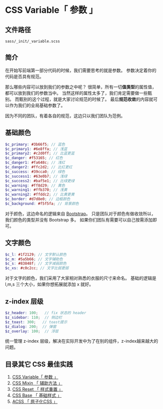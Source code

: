 # CSS Variable「 参数 」

## 文件路径

`sass/_init/_variable.scss`

## 简介

在开始写前端第一部分代码的时候，我们需要思考的就是参数。
参数决定着你的代码是否具有规范。

那么哪些内容可以放到我们的参数之中呢？
很简单，所有一切**值类型**的属性值，都可以放到我们的参数当中。
当然这样的属性太多了，我们肯定需要做一些甄别。
而甄别的这个过程，就是大家讨论规范的时候了。
最后**规范收敛**的内容就可以作为我们的全局基础参数了。

因为不同的团队，有着各自的规范，这边只以我们<YFE/>团队为范例。

## 基础颜色

```SCSS
$c_primary: #3b66f5; // 蓝色
$c_primary1: #6e8ffa; // 浅蓝
$c_primary2: #c2d0ff; // 比蓝更蓝
$c_danger: #f53165; // 红色
$c_danger1: #fa648c; // 浅红
$c_danger2: #ffc2d2; // 比红更红
$c_success: #39cca0; // 绿色
$c_success1: #63e0b7; // 浅绿
$c_success2: #baf5e1; // 比绿更绿
$c_warning: #ff8d29; // 黄色
$c_warning1: #ffb370; // 浅黄
$c_warning2: #ffddc2; // 比黄更黄
$c_border: #d7d8e0; // 边框颜色
$c_background: #f5f5fa; // 背景颜色
```

对于颜色，这边命名的逻辑来自 [Bootstrap](https://v4.bootcss.com/docs/4.0/components/buttons/)。
只是团队对于颜色有做收敛所以，我们颜色的类型并没有 Bootstrap 多。
如果你们团队有需要可以自己按需添加即可。

## 文字颜色

```SCSS
$c_l: #1f2129; // 文字默认颜色
$c_m: #5a5b66; // 文字辅助色
$c_s: #83848f; // 文字减弱颜色
$c_xs: #c0c2cc; // 文字比弱更弱
```

对于文字的颜色，我们采用了大家相对熟悉的衣服的尺寸来命名。
基础的逻辑是 l,m,s 三个大小，如果你想拓展就添加 x 就好。

## z-index 层级

```SCSS
$z_header: 100;   // fix 状态的 header
$z_sidebar: 110;  // 侧边栏
$z_toast: 300;   // toast提示
$z_dialog: 200;  // 弹窗
$z_overlay: 100;  // 浮层
```
统一管理 z-index 层级，解决在实际开发中为了在别的组件，z-index越来越大的问题。

## 目录其它 CSS 最佳实践

1. [CSS Variable「 参数 」](../css/variable) 
2. [CSS Mixin 「 辅助方法 」](../css/mixin)
3. [CSS Reset 「 样式重置 」](../css/reset)
4. [CSS Base 「 基础样式 」](../css/base)
5. [ACSS 「 原子化CSS 」](../css/acss)